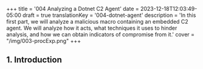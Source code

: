 +++
title = '004 Analyzing a Dotnet C2 Agent'
date = 2023-12-18T12:03:49-05:00
draft = true
translationKey = '004-dotnet-agent'
description = 'In this first part, we will analyze a malicious macro containing an embedded C2 agent. We will analyze how it acts, what techniques it uses to hinder analysis, and how we can obtain indicators of compromise from it.'
cover = "/img/003-procExp.png"
+++


## 1. Introduction

